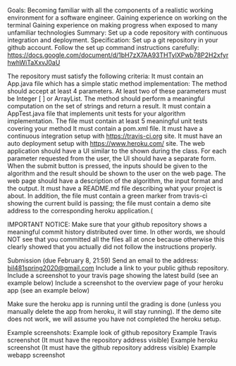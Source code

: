 Goals:
Becoming familiar with all the components of a realistic working environment for a software engineer.
Gaining experience on working on the terminal
Gaining experience on making progress when exposed to many unfamiliar technologies
Summary:
Set up a code repository with continuous integration and deployment.
Specification:
Set up a git repository in your github account. Follow the set up command instructions carefully:
https://docs.google.com/document/d/1bH7zX7AA93THTylXPwb78P2H2xfyrhwhWiTaXxvJ0aU 

The repository must satisfy the following criteria:
It must contain an App.java file which has a simple static method implementation:
The method should accept at least 4 parameters.
At least two of these parameters must be
Integer [ ] or
ArrayList<Integer>.
The method should perform a meaningful computation on the set of strings and return a result.
It must contain a AppTest.java file that implements unit tests for your algorithm implementation.
The file must contain at least 5 meaningful unit tests covering your method
It must contain a pom.xml file.
It must have a continuous integration setup with https://travis-ci.org site.
It must have an auto deployment setup with https://www.heroku.com/ site.
The web application should have a UI similar to the shown during the class. For each parameter requested from the user, the UI should have a separate form.
When the submit button is pressed, the inputs should be given to the algorithm and the result should be shown to the user on the web page.
The web page should have a description of the algorithm, the input format and the output.
It must have a README.md file describing what your project is about.  In addition,
the file must contain a green marker from travis-ci showing the current build is passing;
the file must contain a demo site address to the corresponding heroku application.(

IMPORTANT NOTICE:
Make sure that your github repository shows a meaningful commit history distributed over time. In other words, we should NOT see that you committed all the files all at once because otherwise this clearly showed that you actually did not follow the instructions properly.

Submission (due February 8, 21:59)
Send an email to the address: bil481spring2020@gmail.com
Include a link to your public github repository.
Include a screenshot to your travis page showing the latest build (see an example below)
Include a screenshot to the overview page of your heroku app (see an example below)

Make sure the heroku app is running until the grading is done (unless you manually delete the app from heroku, it will stay running). If the demo site does not work, we will assume you have not completed the heroku setup.

Example screenshots:
Example look of github repository
Example Travis screenshot (It must have the repository address visible)
Example heroku screenshot (It must have the github repository address visible)
Example webapp screenshot



 